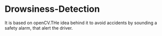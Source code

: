 # Drowsiness-Detection
It is based on openCV.THe idea behind it to avoid accidents by sounding
a safety alarm, that alert the driver.
